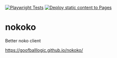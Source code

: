 [![Playwright Tests](https://github.com/goofballLogic/nokoko/actions/workflows/playwright.yml/badge.svg)](https://github.com/goofballLogic/nokoko/actions/workflows/playwright.yml)
[![Deploy static content to Pages](https://github.com/goofballLogic/nokoko/actions/workflows/pages.yml/badge.svg)](https://github.com/goofballLogic/nokoko/actions/workflows/pages.yml)

# nokoko
Better noko client

https://goofballlogic.github.io/nokoko/
